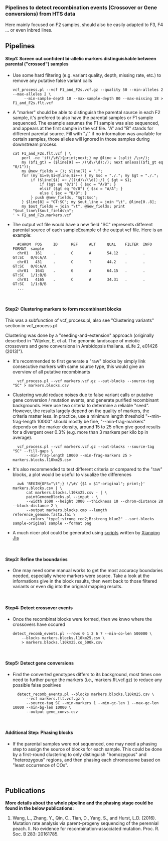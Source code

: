 ### Pipelines to detect recombination events (Crossover or Gene conversions) from HTS data


Here mainly focused on F2 samples, should also be easily adapted to F3, F4 ... or even inbred lines.


## Pipelines   

#### Step1: Screen out confident bi-allelic markers distinguishable between parental ("crossed") samples

* Use some hard filtering (e.g. variant quality, depth, missing rate, etc.) to remove any putative false variant calls

      vcf_process.pl --vcf F1_and_F2s.vcf.gz --quality 50 --min-alleles 2 --max-alleles 2 \
           --min-sample-depth 10 --max-sample-depth 80 --max-missing 18 > F1_and_F2s.flt.vcf
           
* A "marker" should be able to distinguish the parental source in each F2 sample, it's prefered to also have the parental samples or F1 sample sequenced. The example assumes the F1 sample was also sequenced, and appears at the first sample in the vcf file. "A" and "B" stands for different parental source. Fill with "./." if no information was available for certain samples, those alleles will ignored in those samples during downstream process.

      cat F1_and_F2s.flt.vcf | \
          perl -ne 'if(/\#/){print;next;} my @line = (split /\s+/);
          my ($f1_gt) = ($line[9] =~ /(\d\/\d):/); next unless(($f1_gt eq "0/1"));
          my @new_fields = (); $line[7] = ".";
          for (my $i=9;$i<@line;$i++) { my $sc = "./."; my $gt = "./.";
              if ($line[$i] =~ /((\d)\/(\d)):/) { $gt = $1;
                  if ($gt eq "0/1") { $sc = "A/B"; } 
                  elsif ($gt eq "0/0") { $sc = "A/A"; } 
                  else { $sc = "B/B"; }
              } push @new_fields, "$gt:$sc";
          } $line[8] = "GT:SC"; my $out_line = join "\t", @line[0..8];
          my $out_fields = join "\t", @new_fields; print "$out_line\t$out_fields\n";
      ' > F1_and_F2s.markers.vcf

* The output vcf file would have a new field "SC" represents different parental source of each sampleExample of the output vcf file. Here is an example:

		#CHROM  POS     ID      REF     ALT     QUAL    FILTER  INFO    FORMAT  sample
		chr01   161     .       C       A       54.12   .       .       GT:SC   0/0:A/A
		chr01   431     .       C       T       44.2    .       .       GT:SC   0/0:A/A
		chr01   1641    .       G       A       64.15   .       .       GT:SC   1/1:B/B
		chr01   4165    .       C       A       34.31   .       .       GT:SC   1/1:B/B
		...
  
	
<br />
   
#### Step2: Clustering markers to form recombinant blocks

This was a subfunction of vcf_process.pl, also see "Clustering variants" section in vcf_process.pl

Clustering was done by a "seeding-and-extension" approach (originally described in "Wijnker, E. et al. The genomic landscape of meiotic crossovers and gene conversions in Arabidopsis thaliana. eLife 2, e01426 (2013)").


* It's recommended to first generate a "raw" blocks by simply link consecutive markers with same source type, this would give an overview of all putative recombinants 

		vcf_process.pl --vcf markers.vcf.gz --out-blocks --source-tag "SC" > markers.blocks.csv

* Clustering would reduce noises due to false variant calls or putative gene conversion / mutation events, and generate purified recombinant backgrounds. Here use two criteria to determine a reliable "seed". However, the results largely depend on the quality of markers, the criteria matter less. In practice, use a minimum length threshold "--min-frag-length 10000" should mostly be fine, "--min-frag-markers" depends on the marker density, around 15 to 25 often give good results for a divergent over 0.3% (e.g. more than 3 markers per kilo bp in average).

		vcf_process.pl --vcf markers.vcf.gz --out-blocks --source-tag "SC" --fill-gaps \
		    --min-frag-length 10000 --min-frag-markers 25 > markers.blocks.l10km25.csv

* It's also recommended to test different criteria or compared to the "raw" blocks, a plot would be useful to visualize the differences

		awk 'BEGIN{OFS="\t";} !/\#/ {$1 = $1"-original"; print;}' markers.blocks.csv | \
		    cat markers.blocks.l10km25.csv - | \
		    paintGenomeBlocks.pl --input - \
		    --width 1600 --height 3000 --thickness 10 --chrom-distance 20 --block-distance 2 \
		    --output markers.blocks.cmp --length reference_genome.fasta.fai \
		    --colors "type1:strong_red2;B:strong_blue2" --sort-blocks sample-original sample --format png

* A much nicer plot could be generated using [scripts](https://github.com/jiaxianqing/Ploting_scripts) written by [Xianqing Jia](https://github.com/jiaxianqing/)

<br />

#### Step3: Refine the boundaries

* One may need some manual works to get the most accuracy boundaries needed, especially where markers were scarce. Take a look at the informations give in the block results, then went back to those filtered variants or even dig into the original mapping results. 


<br />

#### Step4: Detect crossover events

* Once the recombinat blocks were formed, then we knwo where the crossovers have occured

      detect_recomb_events.pl --rows 0 1 2 6 7 --min-co-len 500000 \
          --blocks markers.blocks.l10km25.csv \
          > markers.blocks.l10km25.co_500k.csv

<br />

#### Step5: Detect gene conversions

* Find the converted genotypes differs to its background, most times one need to further purge the markers (i.e., markers.flt.vcf.gz) to reduce any possible false positives

        detect_recomb_events.pl --blocks markers.blocks.l10km25.csv \
            --vcf markers.flt.vcf.gz \
            --source-tag SC --min-markers 1 --min-gc-len 1 --max-gc-len 10000 --min-bg-len 10000 \
            --output gene_convs.csv


<br />

#### Additional Step: Phasing blocks

* If the parental samples were not sequenced, one may need a phasing step to assign the source of blocks for each sample. This could be done by a first-round clustering to only distinguish "homozygous" and "heterozygous" regions, and then phasing each chromosome based on "least occurrence of COs". 


<br />

## Publications

**More details about the whole pipeline and the phasing stage could be found in the below publications:**

1. Wang, L., Zhang, Y., Qin, C., Tian, D., Yang, S., and Hurst, L.D. (2016). Mutation rate analysis via parent–progeny sequencing of the perennial peach. II. No evidence for recombination-associated mutation. Proc. R. Soc. B 283: 20161785.



